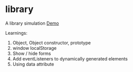 # library
A library simulation
[Demo](https://zhna123.github.io/library/)

Learnings:
1. Object, Object constructor, prototype
2. window localStorage
3. Show / hide forms
4. Add eventListeners to dynamically generated elements
5. Using data attribute
